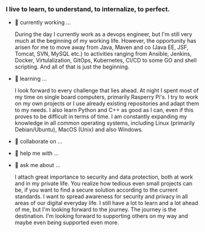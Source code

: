 ### I live to learn, to understand, to internalize, to perfect.

- 🔭 currently working ...

     During the day I currently work as a devops engineer, but I'm still very much at the beginning of my working life. 
     However, the opportunity has arisen for me to move away from Java, Maven and co (Java EE, JSF, Tomcat, SVN, MySQL etc.) 
     to activities ranging from Ansible, Jenkins, Docker, Virtulalization, GitOps, Kubernetes, CI/CD to some GO and shell scripting. 
     And all of that is just the beginning.

- 🌱 learning ...

     I look forward to every challenge that lies ahead.
     At night I spent most of my time on single board computers, primarily Rasperry Pi's.
     I try to work on my own projects or I use already existing repositories and adapt them to my needs. 
     I also learn Python and C++ as good as I can, even if this proves to be difficult in terms of time.
     I am constantly expanding my knowledge in all common operating systems, including Linux (primarily Debian/Ubuntu), MacOS (Unix) and also Windows.

- 👯 collaborate on ...
- 🤔 help me with ...
- 💬 ask me about ...

     I attach great importance to security and data protection, both at work and in my private life.
     You realize how tedious even small projects can be, if you want to find a secure solution according to the current standards.
     I want to spread awareness for security and privacy in all areas of our digital everyday life.
     I still have a lot to learn and a lot ahead of me, but I'm looking forward to the journey.
     The journey is the destination.
     I'm looking forward to supporting others on my way and maybe even being supported even more.
